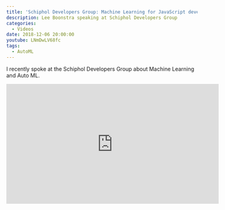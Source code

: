 ```yaml
---
title: 'Schiphol Developers Group: Machine Learning for JavaScript developers'
description: Lee Boonstra speaking at Schiphol Developers Group
categories:
  - Videos
date: 2018-12-06 20:00:00
youtube: LNmDwLV68fc
tags:
  - AutoML
---
```


I recently spoke at the Schiphol Developers Group about Machine Learning and Auto ML.

<!--more-->
<iframe width="560" height="315" src="https://www.youtube.com/embed/LNmDwLV68fc?start=3869" frameborder="0" allow="accelerometer; autoplay; encrypted-media; gyroscope; picture-in-picture" allowfullscreen></iframe>
